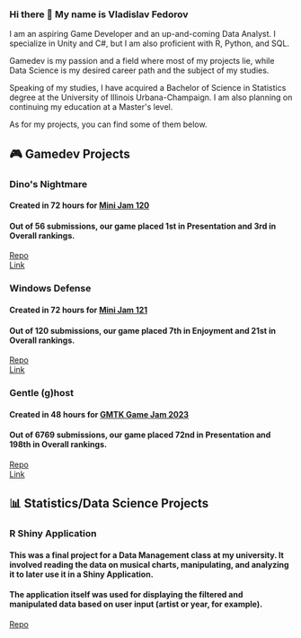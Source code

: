 ### Hi there 👋 My name is Vladislav Fedorov

I am an aspiring Game Developer and an up-and-coming Data Analyst. I specialize in Unity and C#, but I am also proficient with R, Python, and SQL.

Gamedev is my passion and a field where most of my projects lie, while Data Science is my desired career path and the subject of my studies. 

Speaking of my studies, I have acquired a Bachelor of Science in Statistics degree at the University of Illinois Urbana-Champaign. I am also planning on continuing my education at a Master's level.

As for my projects, you can find some of them below. 

## 🎮 Gamedev Projects

### Dino's Nightmare
#### Created in 72 hours for [Mini Jam 120](https://itch.io/jam/mini-jam-120-hell)

#### Out of 56 submissions, our game placed 1st in Presentation and 3rd in Overall rankings.

[Repo](https://github.com/Lockd/Hell-dodgeball)  
[Link](https://lockd.itch.io/dinos-nightmare) 


### Windows Defense 
#### Created in 72 hours for [Mini Jam 121](https://itch.io/jam/mini-jam-121-reflection)

#### Out of 120 submissions, our game placed 7th in Enjoyment and 21st in Overall rankings.

[Repo](https://github.com/Lockd/windows-td)  
[Link](https://lockd.itch.io/windows-defense)  

### Gentle (g)host
#### Created in 48 hours for [GMTK Game Jam 2023](https://itch.io/jam/gmtk-2023)

#### Out of 6769 submissions, our game placed 72nd in Presentation and 198th in Overall rankings.

[Repo](https://github.com/Lockd/gmtk2023/tree/main)  
[Link](https://ldrg.itch.io/gentleghost)  


## 📊 Statistics/Data Science Projects

### R Shiny Application

#### This was a final project for a Data Management class at my university. It involved reading the data on musical charts, manipulating, and analyzing it to later use it in a Shiny Application.
#### The application itself was used for displaying the filtered and manipulated data based on user input (artist or year, for example).  

[Repo](https://github.com/ValDevelopment/Music-Shiny)  
<!--
### Sendburg Delivery Service
#### Created in 72 hours for [Ludum Dare 53](https://ldjam.com/events/ludum-dare/53)

[Repo](https://github.com/Lockd/windows-td)  
[Link](https://lockd.itch.io/windows-defense)  



**ValDevelopment/ValDevelopment** is a ✨ _special_ ✨ repository because its `README.md` (this file) appears on your GitHub profile.

Here are some ideas to get you started:

- 🔭 I’m currently working on ...
- 🌱 I’m currently learning ...
- 👯 I’m looking to collaborate on ...
- 🤔 I’m looking for help with ...
- 💬 Ask me about ...
- 📫 How to reach me: ...
- 😄 Pronouns: ...
- ⚡ Fun fact: ...
-->
